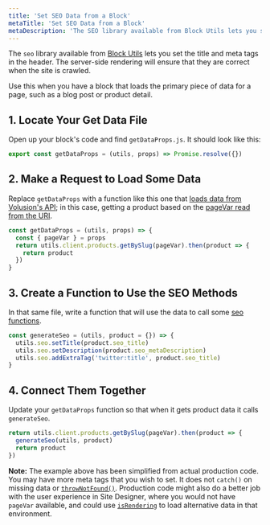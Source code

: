 ```yaml
---
title: 'Set SEO Data from a Block'
metaTitle: 'Set SEO Data from a Block'
metaDescription: 'The SEO library available from Block Utils lets you set the title and meta tags in the header. Use this when you have a block that loads the primary piece of data for a page, such as a blog post or product detail.'
---
```


The `seo` library available from [Block Utils](/references/block-utils) lets you set the title and meta tags in the header. The server-side rendering will ensure that they are correct when the site is crawled.

Use this when you have a block that loads the primary piece of data for a page, such as a blog post or product detail.

## 1. Locate Your Get Data File

Open up your block's code and find `getDataProps.js`. It should look like this:

```javascript
export const getDataProps = (utils, props) => Promise.resolve({})
```

## 2. Make a Request to Load Some Data

Replace `getDataProps` with a function like this one that [loads data from Volusion's API](/how-to/data-volusion-api); in this case, getting a product based on the [pageVar read from the URI](/how-to/read-page-uri-parameters-in-blocks).

```javascript
const getDataProps = (utils, props) => {
  const { pageVar } = props
  return utils.client.products.getBySlug(pageVar).then(product => {
    return product
  })
}
```

## 3. Create a Function to Use the SEO Methods

In that same file, write a function that will use the data to call some [seo functions](/references/block-utils#'seo').

```javascript
const generateSeo = (utils, product = {}) => {
  utils.seo.setTitle(product.seo_title)
  utils.seo.setDescription(product.seo_metaDescription)
  utils.seo.addExtraTag('twitter:title', product.seo_title)
}
```

## 4. Connect Them Together

Update your `getDataProps` function so that when it gets product data it calls `generateSeo`.

```javascript
return utils.client.products.getBySlug(pageVar).then(product => {
  generateSeo(utils, product)
  return product
})
```

**Note:** The example above has been simplified from actual production code. You may have more meta tags that you wish to set. It does not `catch()` on missing data or [`throwNotFound()`](/references/block-utils#'thrownotfound'). Production code might also do a better job with the user experience in Site Designer, where you would not have `pageVar` available, and could use [`isRendering`](/references/block-utils#'isrendering') to load alternative data in that environment.
